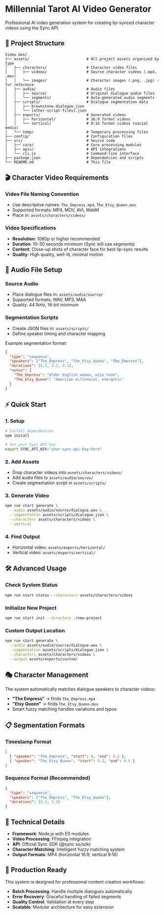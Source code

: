 # Millennial Tarot AI Video Generator

Professional AI video generation system for creating lip-synced character videos using the Sync API.

## 📁 Project Structure

```
Video Gen/
├── assets/                          # All project assets organized by type
│   ├── characters/                  # Character video files
│   │   ├── videos/                  # Source character videos (.mp4, .mov)
│   │   └── images/                  # Character images (.png, .jpg) - for reference
│   ├── audio/                       # Audio files
│   │   ├── source/                  # Original dialogue audio files
│   │   └── segments/                # Auto-generated audio segments
│   ├── scripts/                     # Dialogue segmentation data
│   │   ├── brownstone-dialogue.json
│   │   └── [other-script-files].json
│   ├── exports/                     # Generated videos
│   │   ├── horizontal/              # 16:9 format videos
│   │   └── vertical/                # 9:16 format videos (social media)
│   └── temp/                        # Temporary processing files
├── config/                          # Configuration files
├── src/                             # Source code
│   ├── core/                        # Core processing modules
│   ├── apis/                        # API integrations
│   └── cli.js                       # Command-line interface
├── package.json                     # Dependencies and scripts
└── README.md                        # This file
```

## 🎬 Character Video Requirements

### Video File Naming Convention
- Use descriptive names: `The_Empress.mp4`, `The_Etsy_Queen.mov`
- Supported formats: MP4, MOV, AVI, WebM
- Place in: `assets/characters/videos/`

### Video Specifications
- **Resolution**: 1080p or higher recommended
- **Duration**: 10-30 seconds minimum (Sync will use segments)
- **Content**: Close-up shots of character face for best lip-sync results
- **Quality**: High quality, well-lit, minimal motion

## 🎵 Audio File Setup

### Source Audio
- Place dialogue files in: `assets/audio/source/`
- Supported formats: WAV, MP3, M4A
- Quality: 44.1kHz, 16-bit minimum

### Segmentation Scripts
- Create JSON files in: `assets/scripts/`
- Define speaker timing and character mapping

Example segmentation format:
```json
{
  "type": "sequence",
  "speakers": ["The_Empress", "The_Etsy_Queen", "The_Empress"],
  "durations": [5.2, 3.3, 4.1],
  "notes": {
    "The_Empress": "Older English woman, wise tone",
    "The_Etsy_Queen": "American millennial, energetic"
  }
}
```

## ⚡ Quick Start

### 1. Setup
```bash
# Install dependencies
npm install

# Set your Sync API key
export SYNC_API_KEY="your-sync-api-key-here"
```

### 2. Add Assets
- Drop character videos into `assets/characters/videos/`
- Add audio files to `assets/audio/source/`
- Create segmentation script in `assets/scripts/`

### 3. Generate Video
```bash
npm run start generate \
  --audio assets/audio/source/dialogue.wav \
  --segmentation assets/scripts/dialogue.json \
  --characters assets/characters/videos \
  --vertical
```

### 4. Find Output
- Horizontal video: `assets/exports/horizontal/`
- Vertical video: `assets/exports/vertical/`

## 🛠️ Advanced Usage

### Check System Status
```bash
npm run start status --characters assets/characters/videos
```

### Initialize New Project
```bash
npm run start init --directory ./new-project
```

### Custom Output Location
```bash
npm run start generate \
  --audio assets/audio/source/dialogue.wav \
  --segmentation assets/scripts/dialogue.json \
  --characters assets/characters/videos \
  --output assets/exports/custom/
```

## 🎭 Character Management

The system automatically matches dialogue speakers to character videos:

- **"The Empress"** → finds `The_Empress.mp4`
- **"Etsy Queen"** → finds `The_Etsy_Queen.mov`
- Smart fuzzy matching handles variations and typos

## 📋 Segmentation Formats

### Timestamp Format
```json
[
  { "speaker": "The_Empress", "start": 0, "end": 5.2 },
  { "speaker": "The_Etsy_Queen", "start": 5.2, "end": 8.5 }
]
```

### Sequence Format (Recommended)
```json
{
  "type": "sequence",
  "speakers": ["The_Empress", "The_Etsy_Queen"],
  "durations": [5.2, 3.3]
}
```

## 🔧 Technical Details

- **Framework**: Node.js with ES modules
- **Video Processing**: FFmpeg integration
- **API**: Official Sync SDK (@sync.so/sdk)
- **Character Matching**: Intelligent fuzzy matching system
- **Output Formats**: MP4 (horizontal 16:9, vertical 9:16)

## 🚀 Production Ready

This system is designed for professional content creation workflows:

- **Batch Processing**: Handle multiple dialogues automatically
- **Error Recovery**: Graceful handling of failed segments
- **Quality Control**: Validation at every step
- **Scalable**: Modular architecture for easy extension
